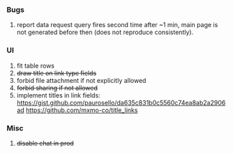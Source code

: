 ### Bugs
1. report data request query fires second time after ~1 min, main page is not generated before then (does not reproduce consistently). 

### UI
1. fit table rows
2. <s>draw title on link type fields</s>
3. forbid file attachment if not explicitly allowed
4. <s>forbid sharing if not allowed</s>
5. implement titles in link fields:
   https://gist.github.com/paurosello/da635c831b0c5560c74ea8ab2a2906ad
   https://github.com/mxmo-co/title_links

### Misc
1. <s>disable chat in prod</s>
